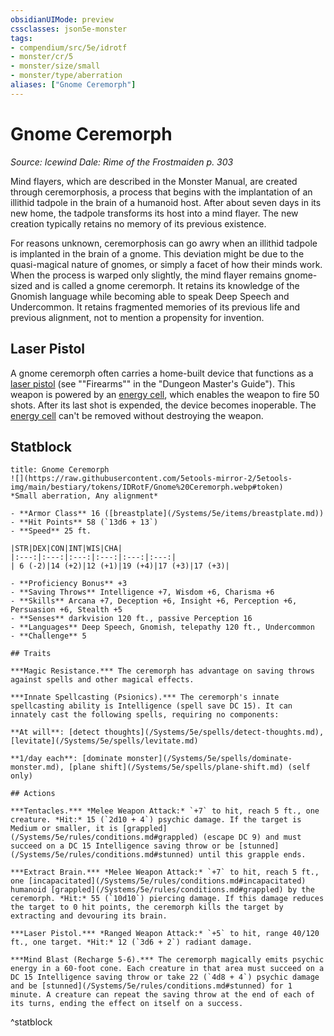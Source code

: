 ```yaml
---
obsidianUIMode: preview
cssclasses: json5e-monster
tags:
- compendium/src/5e/idrotf
- monster/cr/5
- monster/size/small
- monster/type/aberration
aliases: ["Gnome Ceremorph"]
---
```

# Gnome Ceremorph
*Source: Icewind Dale: Rime of the Frostmaiden p. 303*  

Mind flayers, which are described in the Monster Manual, are created through ceremorphosis, a process that begins with the implantation of an illithid tadpole in the brain of a humanoid host. After about seven days in its new home, the tadpole transforms its host into a mind flayer. The new creation typically retains no memory of its previous existence.

For reasons unknown, ceremorphosis can go awry when an illithid tadpole is implanted in the brain of a gnome. This deviation might be due to the quasi-magical nature of gnomes, or simply a facet of how their minds work. When the process is warped only slightly, the mind flayer remains gnome-sized and is called a gnome ceremorph. It retains its knowledge of the Gnomish language while becoming able to speak Deep Speech and Undercommon. It retains fragmented memories of its previous life and previous alignment, not to mention a propensity for invention.

## Laser Pistol

A gnome ceremorph often carries a home-built device that functions as a [laser pistol](/Systems/5e/items/laser-pistol.md) (see ""Firearms"" in the "Dungeon Master's Guide"). This weapon is powered by an [energy cell](/Systems/5e/items/energy-cell.md), which enables the weapon to fire 50 shots. After its last shot is expended, the device becomes inoperable. The [energy cell](/Systems/5e/items/energy-cell.md) can't be removed without destroying the weapon.

## Statblock

```ad-statblock
title: Gnome Ceremorph
![](https://raw.githubusercontent.com/5etools-mirror-2/5etools-img/main/bestiary/tokens/IDRotF/Gnome%20Ceremorph.webp#token)
*Small aberration, Any alignment*

- **Armor Class** 16 ([breastplate](/Systems/5e/items/breastplate.md))
- **Hit Points** 58 (`13d6 + 13`)
- **Speed** 25 ft.

|STR|DEX|CON|INT|WIS|CHA|
|:---:|:---:|:---:|:---:|:---:|:---:|
| 6 (-2)|14 (+2)|12 (+1)|19 (+4)|17 (+3)|17 (+3)|

- **Proficiency Bonus** +3
- **Saving Throws** Intelligence +7, Wisdom +6, Charisma +6
- **Skills** Arcana +7, Deception +6, Insight +6, Perception +6, Persuasion +6, Stealth +5
- **Senses** darkvision 120 ft., passive Perception 16
- **Languages** Deep Speech, Gnomish, telepathy 120 ft., Undercommon
- **Challenge** 5

## Traits

***Magic Resistance.*** The ceremorph has advantage on saving throws against spells and other magical effects.

***Innate Spellcasting (Psionics).*** The ceremorph's innate spellcasting ability is Intelligence (spell save DC 15). It can innately cast the following spells, requiring no components:

**At will**: [detect thoughts](/Systems/5e/spells/detect-thoughts.md), [levitate](/Systems/5e/spells/levitate.md)

**1/day each**: [dominate monster](/Systems/5e/spells/dominate-monster.md), [plane shift](/Systems/5e/spells/plane-shift.md) (self only)

## Actions

***Tentacles.*** *Melee Weapon Attack:* `+7` to hit, reach 5 ft., one creature. *Hit:* 15 (`2d10 + 4`) psychic damage. If the target is Medium or smaller, it is [grappled](/Systems/5e/rules/conditions.md#grappled) (escape DC 9) and must succeed on a DC 15 Intelligence saving throw or be [stunned](/Systems/5e/rules/conditions.md#stunned) until this grapple ends.

***Extract Brain.*** *Melee Weapon Attack:* `+7` to hit, reach 5 ft., one [incapacitated](/Systems/5e/rules/conditions.md#incapacitated) humanoid [grappled](/Systems/5e/rules/conditions.md#grappled) by the ceremorph. *Hit:* 55 (`10d10`) piercing damage. If this damage reduces the target to 0 hit points, the ceremorph kills the target by extracting and devouring its brain.

***Laser Pistol.*** *Ranged Weapon Attack:* `+5` to hit, range 40/120 ft., one target. *Hit:* 12 (`3d6 + 2`) radiant damage.

***Mind Blast (Recharge 5-6).*** The ceremorph magically emits psychic energy in a 60-foot cone. Each creature in that area must succeed on a DC 15 Intelligence saving throw or take 22 (`4d8 + 4`) psychic damage and be [stunned](/Systems/5e/rules/conditions.md#stunned) for 1 minute. A creature can repeat the saving throw at the end of each of its turns, ending the effect on itself on a success.
```
^statblock